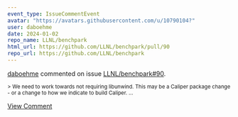 ```yaml
---
event_type: IssueCommentEvent
avatar: "https://avatars.githubusercontent.com/u/10790104?"
user: daboehme
date: 2024-01-02
repo_name: LLNL/benchpark
html_url: https://github.com/LLNL/benchpark/pull/90
repo_url: https://github.com/LLNL/benchpark
---
```


<a href='https://github.com/daboehme' target='_blank'>daboehme</a> commented on issue <a href='https://github.com/LLNL/benchpark/pull/90' target='_blank'>LLNL/benchpark#90</a>.

<small>> We need to work towards not requiring libunwind. This may be a Caliper package change - or a change to how we indicate to build Caliper....</small>

<a href='https://github.com/LLNL/benchpark/pull/90' target='_blank'>View Comment</a>